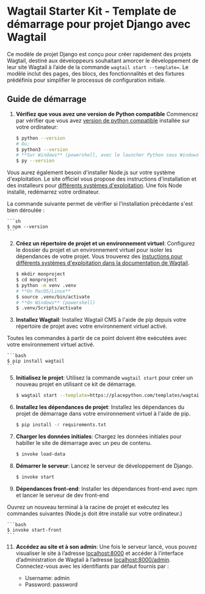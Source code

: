 # Wagtail Starter Kit - Template de démarrage pour projet Django avec Wagtail

Ce modèle de projet Django est conçu pour créer rapidement des projets Wagtail, destiné aux développeurs souhaitant amorcer le développement de leur site Wagtail à l’aide de la commande `wagtail start --template=`. Le modèle inclut des pages, des blocs, des fonctionnalités et des fixtures prédéfinis pour simplifier le processus de configuration initiale.

## Guide de démarrage

1. **Vérifiez que vous avez une version de Python compatible**  Commencez par vérifier que vous avez [version de python compatible](https://docs.wagtail.org/en/stable/releases/upgrading.html#compatible-django-python-versions) installée sur votre ordinateur:

    ```sh
    $ python --version
    # Ou:
    $ python3 --version
    # **Sur Windows** (powershell, avec le launcher Python sous Windows):
    $ py --version
    ```

Vous aurez également besoin d'installer Node.js sur votre système d'exploitation. Le site officiel vous propose des instructions d'installation et des installeurs pour [différents systèmes d'exploitation](https://nodejs.org/en/download/package-manager). Une fois Node installé, redémarrez votre ordinateur.

La commande suivante permet de vérifier si l'installation précédante s'est bien déroulée :

    ```sh
    $ npm --version
    ```

2. **Créez un répertoire de projet et un environnement virtuel**: Configurez le dossier du projet et un environnement virtuel pour isoler les dépendances de votre projet. Vous trouverez des [instuctions pour différents systèmes d'exploitation dans la documentation de Wagtail](https://docs.wagtail.org/en/stable/getting_started/tutorial.html#create-and-activate-a-virtual-environment).

    ```bash
    $ mkdir monproject
    $ cd monproject
    $ python -m venv .venv
    # **On MacOS/Linux**
    $ source .venv/bin/activate
    # **On Windows** (powershell)
    $ .venv/Scripts/activate
    ```


4. **Installez Wagtail**: Installez Wagtail CMS à l'aide de pip depuis votre répertoire de projet avec votre environnement virtuel activé.

Toutes les commandes à partir de ce point doivent être exécutées avec votre environnement virtuel
activé.

    ```bash
    $ pip install wagtail
    ```

5. **Initialisez le projet**: Utilisez la commande `wagtail start` pour créer un nouveau projet en utilisant ce kit de démarrage.

    ```bash
    $ wagtail start --template=https://placepython.com/templates/wagtail-blog.zip monprojet .
    ```

6. **Installez les dépendances de projet**: Installez les dépendances du projet de démarrage dans votre environnement virtuel à l'aide de pip.

    ```bash
    $ pip install -r requirements.txt
    ```

7. **Charger les données initiales**: Chargez les données initiales pour habiller le site de démarrage avec un peu de contenu.

    ```bash
    $ invoke load-data
    ```

8. **Démarrer le serveur**: Lancez le serveur de développement de Django.

    ```bash
    $ invoke start
    ```

9. **Dépendances front-end**: Installer les dépendances front-end avec npm et lancer le serveur de dev front-end

Ouvrez un nouveau terminal à la racine de projet et exécutez les commandes suivantes (Node.js doit être installé
sur votre ordinateur.)

    ```bash
    $ invoke start-front
    ```

11. **Accédez au site et à son admin**: Une fois le serveur lancé, vous pouvez visualiser le site à l’adresse [localhost:8000](http://localhost:8000) et accéder à l’interface d’administration de Wagtail à l’adresse [localhost:8000/admin](http://localhost:8000/admin). Connectez-vous avec les identifiants par défaut fournis par :

    - Username: admin
    - Password: password